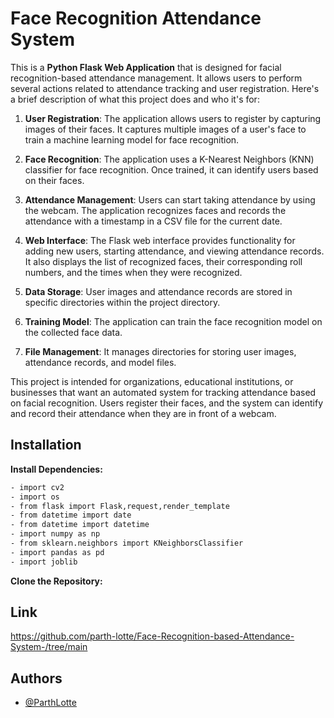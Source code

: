 
# Face Recognition Attendance System

This is a **Python Flask Web Application** that is designed for facial recognition-based attendance management. It allows users to perform several actions related to attendance tracking and user registration. Here's a brief description of what this project does and who it's for:

1. **User Registration**: The application allows users to register by capturing images of their faces. It captures multiple images of a user's face to train a machine learning model for face recognition.

2. **Face Recognition**: The application uses a K-Nearest Neighbors (KNN) classifier for face recognition. Once trained, it can identify users based on their faces.

3. **Attendance Management**: Users can start taking attendance by using the webcam. The application recognizes faces and records the attendance with a timestamp in a CSV file for the current date.

4. **Web Interface**: The Flask web interface provides functionality for adding new users, starting attendance, and viewing attendance records. It also displays the list of recognized faces, their corresponding roll numbers, and the times when they were recognized.

5. **Data Storage**: User images and attendance records are stored in specific directories within the project directory.

6. **Training Model**: The application can train the face recognition model on the collected face data.

7. **File Management**: It manages directories for storing user images, attendance records, and model files.

This project is intended for organizations, educational institutions, or businesses that want an automated system for tracking attendance based on facial recognition. Users register their faces, and the system can identify and record their attendance when they are in front of a webcam.




## Installation

**Install Dependencies:**

```bash
- import cv2
- import os
- from flask import Flask,request,render_template
- from datetime import date
- from datetime import datetime
- import numpy as np
- from sklearn.neighbors import KNeighborsClassifier
- import pandas as pd
- import joblib
```
    
**Clone the Repository:**
## Link
https://github.com/parth-lotte/Face-Recognition-based-Attendance-System-/tree/main

## Authors

- [@ParthLotte](https://github.com/parth-lotte)


